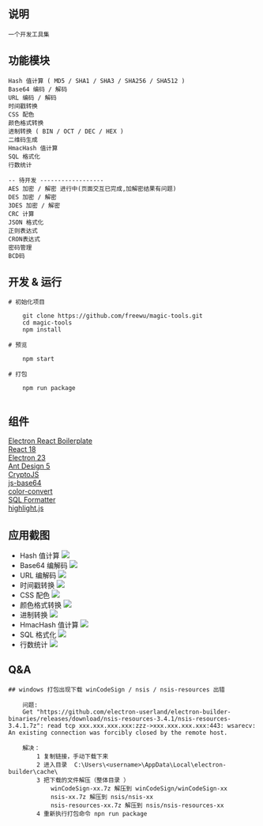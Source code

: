 ## 说明

    一个开发工具集

## 功能模块
```
Hash 值计算 ( MD5 / SHA1 / SHA3 / SHA256 / SHA512 )
Base64 编码 / 解码
URL 编码 / 解码
时间戳转换
CSS 配色
颜色格式转换
进制转换 ( BIN / OCT / DEC / HEX )
二维码生成   
HmacHash 值计算  
SQL 格式化
行数统计

-- 待开发 ------------------
AES 加密 / 解密 进行中(页面交互已完成,加解密结果有问题)
DES 加密 / 解密
3DES 加密 / 解密
CRC 计算
JSON 格式化
正则表达式
CRON表达式
密码管理
BCD码

```

## 开发 & 运行
```
# 初始化项目

    git clone https://github.com/freewu/magic-tools.git
    cd magic-tools
    npm install

# 预览

    npm start

# 打包 

    npm run package
    
```

## 组件

<a target="_blank" href="https://github.com/electron-react-boilerplate/electron-react-boilerplate">Electron React Boilerplate</a>   
<a target="_blank" href="https://react.dev/">React 18</a>   
<a target="_blank" href="https://www.electronjs.org/">Electron 23</a>  
<a target="_blank" href="https://ant.design/">Ant Design 5</a>  
<a target="_blank" href="https://github.com/brix/crypto-js">CryptoJS</a>  
<a target="_blank" href="https://github.com/dankogai/js-base64">js-base64</a>   
<a target="_blank" href="https://github.com/Qix-/color-convert">color-convert</a>   
<a target="_blank" href="https://github.com/sql-formatter-org/sql-formatter">SQL Formatter</a>   
<a target="_blank" href="https://highlightjs.org/">highlight.js</a>   


## 应用截图
* Hash 值计算
![](./docs/images/hash.png)
* Base64 编解码
![](./docs/images/base64.png)
* URL 编解码
![](./docs/images/url.png)
* 时间戳转换
![](./docs/images/time.png)
* CSS 配色
![](./docs/images/color.png)
* 颜色格式转换
![](./docs/images/color-convert.png)
* 进制转换
![](./docs/images/number-convert.png)
* HmacHash 值计算
![](./docs/images/hmac-hash.png)
* SQL 格式化
![](./docs/images/sql-formatter.png)
* 行数统计
![](./docs/images/linecount.png)

## Q&A
```
## windows 打包出现下载 winCodeSign / nsis / nsis-resources 出错

    问题:
    Get "https://github.com/electron-userland/electron-builder-binaries/releases/download/nsis-resources-3.4.1/nsis-resources-3.4.1.7z": read tcp xxx.xxx.xxx.xxx:zzz->xxx.xxx.xxx.xxx:443: wsarecv: An existing connection was forcibly closed by the remote host.
    
    解决：
        1 复制链接，手动下载下来
        2 进入目录  C:\Users\<username>\AppData\Local\electron-builder\cache\
        3 把下载的文件解压（整体目录 ）
            winCodeSign-xx.7z 解压到 winCodeSign/winCodeSign-xx
            nsis-xx.7z 解压到 nsis/nsis-xx
            nsis-resources-xx.7z 解压到 nsis/nsis-resources-xx
        4 重新执行打包命令 npn run package

```